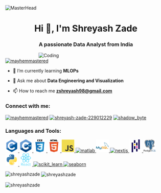 ![MasterHead]( https://imgs.search.brave.com/lmet2yTqN0iGstvS9AA2B-Ttk_Xw6iDOBCr_TKNs-as/rs:fit:860:0:0/g:ce/aHR0cHM6Ly9pMC53/cC5jb20vbWlyby5t/ZWRpdW0uY29tL21h/eC8xNDAwLzAqQ0hz/NDdlbzg3dE1QZF8t/cS5naWY.gif)
<h1 align="center">Hi 👋, I'm Shreyash Zade</h1>
<h3 align="center">A passionate Data Analyst from India</h3>
<img align="right" alt="Coding" width="400" src= https://imarticus.org/blog/wp-content/uploads/2019/05/daonline.gif
>

<p align="left"> <a href="https://twitter.com/mayhemmastered" target="blank"><img src="https://img.shields.io/twitter/follow/mayhemmastered?logo=twitter&style=for-the-badge" alt="mayhemmastered" /></a> </p>

- 🌱 I’m currently learning **MLOPs**

- 💬 Ask me about **Data Engineering and Visualization**

- 📫 How to reach me **zshreyash98@gmail.com**

<h3 align="left">Connect with me:</h3>
<p align="left">
<a href="https://twitter.com/mayhemmastered" target="blank"><img align="center" src="https://raw.githubusercontent.com/rahuldkjain/github-profile-readme-generator/master/src/images/icons/Social/twitter.svg" alt="mayhemmastered" height="30" width="40" /></a>
<a href="https://linkedin.com/in/shreyash-zade-229012229" target="blank"><img align="center" src="https://raw.githubusercontent.com/rahuldkjain/github-profile-readme-generator/master/src/images/icons/Social/linked-in-alt.svg" alt="shreyash-zade-229012229" height="30" width="40" /></a>
<a href="https://www.hackerrank.com/shadow_byte" target="blank"><img align="center" src="https://raw.githubusercontent.com/rahuldkjain/github-profile-readme-generator/master/src/images/icons/Social/hackerrank.svg" alt="shadow_byte" height="30" width="40" /></a>
</p>

<h3 align="left">Languages and Tools:</h3>
<p align="left"> <a href="https://www.cprogramming.com/" target="_blank" rel="noreferrer"> <img src="https://raw.githubusercontent.com/devicons/devicon/master/icons/c/c-original.svg" alt="c" width="40" height="40"/> </a> <a href="https://www.w3schools.com/cpp/" target="_blank" rel="noreferrer"> <img src="https://raw.githubusercontent.com/devicons/devicon/master/icons/cplusplus/cplusplus-original.svg" alt="cplusplus" width="40" height="40"/> </a> <a href="https://www.w3schools.com/css/" target="_blank" rel="noreferrer"> <img src="https://raw.githubusercontent.com/devicons/devicon/master/icons/css3/css3-original-wordmark.svg" alt="css3" width="40" height="40"/> </a> <a href="https://www.w3.org/html/" target="_blank" rel="noreferrer"> <img src="https://raw.githubusercontent.com/devicons/devicon/master/icons/html5/html5-original-wordmark.svg" alt="html5" width="40" height="40"/> </a> <a href="https://developer.mozilla.org/en-US/docs/Web/JavaScript" target="_blank" rel="noreferrer"> <img src="https://raw.githubusercontent.com/devicons/devicon/master/icons/javascript/javascript-original.svg" alt="javascript" width="40" height="40"/> </a> <a href="https://www.mathworks.com/" target="_blank" rel="noreferrer"> <img src="https://upload.wikimedia.org/wikipedia/commons/2/21/Matlab_Logo.png" alt="matlab" width="40" height="40"/> </a> <a href="https://www.mysql.com/" target="_blank" rel="noreferrer"> <img src="https://raw.githubusercontent.com/devicons/devicon/master/icons/mysql/mysql-original-wordmark.svg" alt="mysql" width="40" height="40"/> </a> <a href="https://nextjs.org/" target="_blank" rel="noreferrer"> <img src="https://cdn.worldvectorlogo.com/logos/nextjs-2.svg" alt="nextjs" width="40" height="40"/> </a> <a href="https://pandas.pydata.org/" target="_blank" rel="noreferrer"> <img src="https://raw.githubusercontent.com/devicons/devicon/2ae2a900d2f041da66e950e4d48052658d850630/icons/pandas/pandas-original.svg" alt="pandas" width="40" height="40"/> </a> <a href="https://www.postgresql.org" target="_blank" rel="noreferrer"> <img src="https://raw.githubusercontent.com/devicons/devicon/master/icons/postgresql/postgresql-original-wordmark.svg" alt="postgresql" width="40" height="40"/> </a> <a href="https://www.python.org" target="_blank" rel="noreferrer"> <img src="https://raw.githubusercontent.com/devicons/devicon/master/icons/python/python-original.svg" alt="python" width="40" height="40"/> </a> <a href="https://reactjs.org/" target="_blank" rel="noreferrer"> <img src="https://raw.githubusercontent.com/devicons/devicon/master/icons/react/react-original-wordmark.svg" alt="react" width="40" height="40"/> </a> <a href="https://scikit-learn.org/" target="_blank" rel="noreferrer"> <img src="https://upload.wikimedia.org/wikipedia/commons/0/05/Scikit_learn_logo_small.svg" alt="scikit_learn" width="40" height="40"/> </a> <a href="https://seaborn.pydata.org/" target="_blank" rel="noreferrer"> <img src="https://seaborn.pydata.org/_images/logo-mark-lightbg.svg" alt="seaborn" width="40" height="40"/> </a> </p>

<p><img align="left" src="https://github-readme-stats.vercel.app/api/top-langs?username=shreyashzade&show_icons=true&locale=en&layout=compact" alt="shreyashzade" /></p>

<p>&nbsp;<img align="center" src="https://github-readme-stats.vercel.app/api?username=shreyashzade&show_icons=true&locale=en" alt="shreyashzade" /></p>

<p><img align="center" src="https://github-readme-streak-stats.herokuapp.com/?user=shreyashzade&" alt="shreyashzade" /></p>
